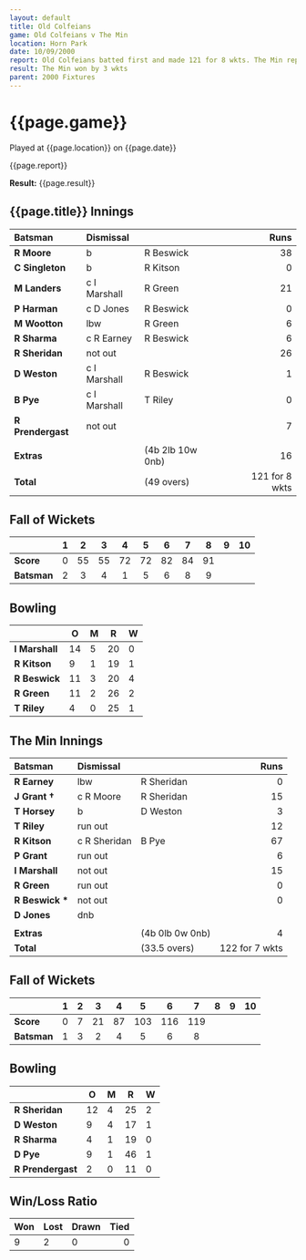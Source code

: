 ```yaml
---
layout: default
title: Old Colfeians
game: Old Colfeians v The Min
location: Horn Park
date: 10/09/2000
report: Old Colfeians batted first and made 121 for 8 wkts. The Min replied with 122 for 7 wkts
result: The Min won by 3 wkts
parent: 2000 Fixtures
---
```


# {{page.game}}

Played at {{page.location}} on {{page.date}}

{{page.report}}

**Result:** {{page.result}}

## {{page.title}} Innings

| Batsman | Dismissal |  | Runs |
|:---|:---|---|---:|
| **R Moore** | b | R Beswick | 38 |
| **C Singleton** | b | R Kitson | 0 |
| **M Landers** | c I Marshall | R Green | 21 |
| **P Harman** | c D Jones | R Beswick | 0 |
| **M Wootton** | lbw | R Green | 6 |
| **R Sharma** | c R Earney | R Beswick | 6 |
| **R Sheridan** | not out |  | 26 |
| **D Weston** | c I Marshall | R Beswick | 1 |
| **B Pye** | c I Marshall | T Riley | 0 |
| **R Prendergast** | not out |  | 7 |
|  |  |  |  |
| **Extras** | | (4b 2lb 10w 0nb) | 16 |
| **Total** | | (49 overs) | 121 for 8 wkts |

## Fall of Wickets

| | 1 | 2 | 3 | 4 | 5 | 6 | 7 | 8 | 9 | 10 |
|---|:---:|:---:|:---:|:---:|:---:|:---:|:---:|:---:|:---:|:---:|
| **Score** | 0 | 55 | 55 | 72 | 72 | 82 | 84 | 91 |  |  |
| **Batsman** | 2 | 3 | 4 | 1 | 5 | 6 | 8 | 9 |  |  |

## Bowling

| | O | M | R | W |
|---|---|---|---|---|
| **I Marshall** | 14 | 5 | 20 | 0 |
| **R Kitson** | 9 | 1 | 19 | 1 |
| **R Beswick** | 11 | 3 | 20 | 4 |
| **R Green** | 11 | 2 | 26 | 2 |
| **T Riley** | 4 | 0 | 25 | 1 |

## The Min Innings

| Batsman | Dismissal |  | Runs |
|:---|:---|---|---:|
| **R Earney** | lbw | R Sheridan | 0 |
| **J Grant &#8224;** | c R Moore | R Sheridan | 15 |
| **T Horsey** | b | D Weston | 3 |
| **T Riley** | run out |  | 12 |
| **R Kitson** | c R Sheridan | B Pye | 67 |
| **P Grant** | run out |  | 6 |
| **I Marshall** | not out |  | 15 |
| **R Green** | run out |  | 0 |
| **R Beswick &#42;** | not out |  | 0 |
| **D Jones** | dnb |  |  |
|  |  |  |  |
| **Extras** | | (4b 0lb 0w 0nb) | 4 |
| **Total** | | (33.5 overs) | 122 for 7 wkts |

## Fall of Wickets

| | 1 | 2 | 3 | 4 | 5 | 6 | 7 | 8 | 9 | 10 |
|---|:---:|:---:|:---:|:---:|:---:|:---:|:---:|:---:|:---:|:---:|
| **Score** | 0 | 7 | 21 | 87 | 103 | 116 | 119 |  |  |  |
| **Batsman** | 1 | 3 | 2 | 4 | 5 | 6 | 8 |  |  |  |

## Bowling

| | O | M | R | W |
|---|---|---|---|---|
| **R Sheridan** | 12 | 4 | 25 | 2 |
| **D Weston** | 9 | 4 | 17 | 1 |
| **R Sharma** | 4 | 1 | 19 | 0 |
| **D Pye** | 9 | 1 | 46 | 1 |
| **R Prendergast** | 2 | 0 | 11 | 0 |


## Win/Loss Ratio

| Won | Lost | Drawn | Tied |
|:---|:---|:---|---:|
| 9 | 2 | 0 | 0 |
